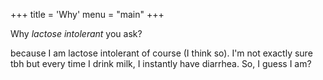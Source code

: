+++
title = 'Why'
menu = "main"
+++

Why _lactose intolerant_ you ask?

because I am lactose intolerant of course (I think so). I'm not exactly sure tbh but every time I drink milk, I instantly have diarrhea. So, I guess I am?
